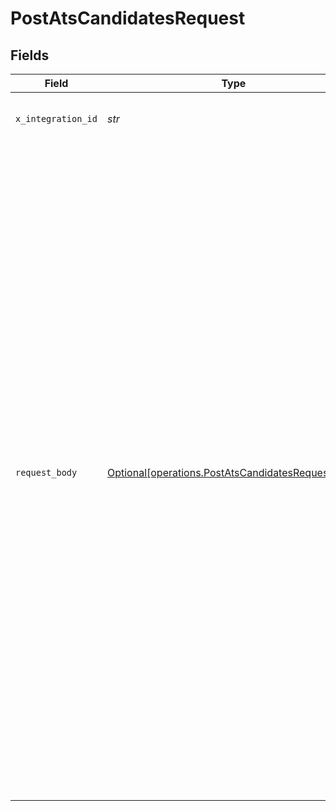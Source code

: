 # PostAtsCandidatesRequest


## Fields

| Field                                                                                                                                                                                                                                                                                                                                                                                                                                                                                                                                                                                                                                                                                                                                                                                                                                                                                                                                                                                                                                                                                          | Type                                                                                                                                                                                                                                                                                                                                                                                                                                                                                                                                                                                                                                                                                                                                                                                                                                                                                                                                                                                                                                                                                           | Required                                                                                                                                                                                                                                                                                                                                                                                                                                                                                                                                                                                                                                                                                                                                                                                                                                                                                                                                                                                                                                                                                       | Description                                                                                                                                                                                                                                                                                                                                                                                                                                                                                                                                                                                                                                                                                                                                                                                                                                                                                                                                                                                                                                                                                    | Example                                                                                                                                                                                                                                                                                                                                                                                                                                                                                                                                                                                                                                                                                                                                                                                                                                                                                                                                                                                                                                                                                        |
| ---------------------------------------------------------------------------------------------------------------------------------------------------------------------------------------------------------------------------------------------------------------------------------------------------------------------------------------------------------------------------------------------------------------------------------------------------------------------------------------------------------------------------------------------------------------------------------------------------------------------------------------------------------------------------------------------------------------------------------------------------------------------------------------------------------------------------------------------------------------------------------------------------------------------------------------------------------------------------------------------------------------------------------------------------------------------------------------------- | ---------------------------------------------------------------------------------------------------------------------------------------------------------------------------------------------------------------------------------------------------------------------------------------------------------------------------------------------------------------------------------------------------------------------------------------------------------------------------------------------------------------------------------------------------------------------------------------------------------------------------------------------------------------------------------------------------------------------------------------------------------------------------------------------------------------------------------------------------------------------------------------------------------------------------------------------------------------------------------------------------------------------------------------------------------------------------------------------- | ---------------------------------------------------------------------------------------------------------------------------------------------------------------------------------------------------------------------------------------------------------------------------------------------------------------------------------------------------------------------------------------------------------------------------------------------------------------------------------------------------------------------------------------------------------------------------------------------------------------------------------------------------------------------------------------------------------------------------------------------------------------------------------------------------------------------------------------------------------------------------------------------------------------------------------------------------------------------------------------------------------------------------------------------------------------------------------------------- | ---------------------------------------------------------------------------------------------------------------------------------------------------------------------------------------------------------------------------------------------------------------------------------------------------------------------------------------------------------------------------------------------------------------------------------------------------------------------------------------------------------------------------------------------------------------------------------------------------------------------------------------------------------------------------------------------------------------------------------------------------------------------------------------------------------------------------------------------------------------------------------------------------------------------------------------------------------------------------------------------------------------------------------------------------------------------------------------------- | ---------------------------------------------------------------------------------------------------------------------------------------------------------------------------------------------------------------------------------------------------------------------------------------------------------------------------------------------------------------------------------------------------------------------------------------------------------------------------------------------------------------------------------------------------------------------------------------------------------------------------------------------------------------------------------------------------------------------------------------------------------------------------------------------------------------------------------------------------------------------------------------------------------------------------------------------------------------------------------------------------------------------------------------------------------------------------------------------- |
| `x_integration_id`                                                                                                                                                                                                                                                                                                                                                                                                                                                                                                                                                                                                                                                                                                                                                                                                                                                                                                                                                                                                                                                                             | *str*                                                                                                                                                                                                                                                                                                                                                                                                                                                                                                                                                                                                                                                                                                                                                                                                                                                                                                                                                                                                                                                                                          | :heavy_check_mark:                                                                                                                                                                                                                                                                                                                                                                                                                                                                                                                                                                                                                                                                                                                                                                                                                                                                                                                                                                                                                                                                             | ID of the integration you want to interact with.                                                                                                                                                                                                                                                                                                                                                                                                                                                                                                                                                                                                                                                                                                                                                                                                                                                                                                                                                                                                                                               |                                                                                                                                                                                                                                                                                                                                                                                                                                                                                                                                                                                                                                                                                                                                                                                                                                                                                                                                                                                                                                                                                                |
| `request_body`                                                                                                                                                                                                                                                                                                                                                                                                                                                                                                                                                                                                                                                                                                                                                                                                                                                                                                                                                                                                                                                                                 | [Optional[operations.PostAtsCandidatesRequestBody]](../../models/operations/postatscandidatesrequestbody.md)                                                                                                                                                                                                                                                                                                                                                                                                                                                                                                                                                                                                                                                                                                                                                                                                                                                                                                                                                                                   | :heavy_minus_sign:                                                                                                                                                                                                                                                                                                                                                                                                                                                                                                                                                                                                                                                                                                                                                                                                                                                                                                                                                                                                                                                                             | POST /ats/candidates request body                                                                                                                                                                                                                                                                                                                                                                                                                                                                                                                                                                                                                                                                                                                                                                                                                                                                                                                                                                                                                                                              | {<br/>"candidate": {<br/>"first_name": "Frank",<br/>"last_name": "Doe",<br/>"company": "Acme Inc.",<br/>"title": "Head of Integrations",<br/>"email_address": "frank.doe@example.com",<br/>"phone_number": "+1-541-754-3010",<br/>"gender": "MALE",<br/>"salary_expectations": {<br/>"amount": 100000,<br/>"period": "YEAR"<br/>},<br/>"availability_date": "2021-01-01",<br/>"location": {<br/>"city": "New York",<br/>"country": "US"<br/>},<br/>"social_links": [<br/>{<br/>"url": "https://www.linkedin.com/in/frank-doe-123456789/"<br/>},<br/>{<br/>"url": "https://twitter.com/frankdoe"<br/>}<br/>]<br/>},<br/>"application": {<br/>"job_id": "BDpgnpZ148nrGh4mYHNxJBgx",<br/>"stage_id": "8x3YKRDcuRnwShdh96ShBNn1"<br/>},<br/>"attachments": [<br/>{<br/>"name": "Frank Doe CV.txt",<br/>"data": "SGkgdGhlcmUsIEtvbWJvIGlzIGN1cnJlbnRseSBoaXJpbmcgZW5naW5lZXJzIHRoYXQgbG92ZSB0byB3b3JrIG9uIGRldmVsb3BlciBwcm9kdWN0cy4=",<br/>"type": "CV",<br/>"content_type": "text/plain"<br/>}<br/>],<br/>"screening_question_answers": [<br/>{<br/>"question_id": "3phFBNXRweGnDmsU9o2vdPuQ",<br/>"answer": "Yes"<br/>},<br/>{<br/>"question_id": "EYJjhMQT3LtVKXnTbnRT8s6U",<br/>"answer": [<br/>"GUzE666zfyjeoCJX6A8n7wh6",<br/>"5WPHzzKAv8cx97KtHRUV96U8",<br/>"7yZfKGzWigXxxRTygqAfHvyE"<br/>]<br/>}<br/>]<br/>} |